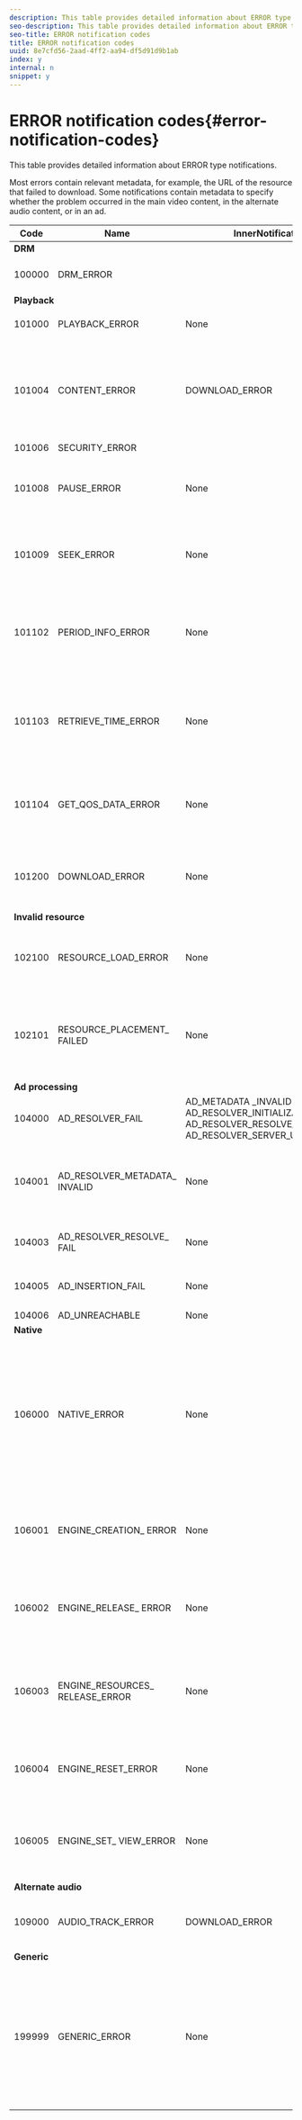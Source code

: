 ```yaml
---
description: This table provides detailed information about ERROR type notifications.
seo-description: This table provides detailed information about ERROR type notifications.
seo-title: ERROR notification codes
title: ERROR notification codes
uuid: 8e7cfd56-2aad-4ff2-aa94-df5d91d9b1ab
index: y
internal: n
snippet: y
---
```


# ERROR notification codes{#error-notification-codes}

This table provides detailed information about ERROR type notifications.

<a id="section_D29404228F5E4B818642CBA6A0D39546"></a>

Most errors contain relevant metadata, for example, the URL of the resource that failed to download. Some notifications contain metadata to specify whether the problem occurred in the main video content, in the alternate audio content, or in an ad. 

<table frame="all" colsep="1" rowsep="1" id="table_8B61210A406A45ACBE37FC29729DDE22"> 
 <thead> 
  <tr rowsep="1"> 
   <th colname="1" class="entry"> Code </th> 
   <th colname="2" class="entry"> Name </th> 
   <th colname="3" class="entry"> InnerNotification </th> 
   <th colname="4" class="entry"> Metadata Keys </th> 
   <th colname="5" class="entry"> Comments </th> 
  </tr> 
 </thead>
 <tbody> 
  <tr rowsep="1"> 
   <td colspan="5"><b>DRM</b> </td> 
  </tr> 
  <tr rowsep="1"> 
   <td colname="1"><span class="codeph"> 100000 </span> </td> 
   <td colname="2"><span class="codeph"> DRM_ERROR </span> </td> 
   <td colname="3"> </td> 
   <td colname="4"><span class="codeph"> MAJOR_DRM_CODE </span><span class="codeph"> MINOR_DRM_CODE </span><span class="codeph"> DESCRIPTION </span> </td> 
   <td colname="5">
    <ph>
     Refer also to 106000 (
     <span class="codeph"> NATIVE_ERROR</span>).
    </ph> </td> 
  </tr> 
  <tr rowsep="1"> 
   <td colspan="5"><b>Playback</b> </td> 
  </tr> 
  <tr rowsep="1"> 
   <td colname="1"><span class="codeph"> 101000 </span> </td> 
   <td colname="2"><span class="codeph"> PLAYBACK_ERROR </span> </td> 
   <td colname="3"> <p>None </p> </td> 
   <td colname="4"><span class="codeph"> DESCRIPTION </span> </td> 
   <td colname="5"> </td> 
  </tr> 
  <tr rowsep="1"> 
   <td colname="1"><span class="codeph"> 101004 </span> </td> 
   <td colname="2"><span class="codeph"> CONTENT_ERROR </span> </td> 
   <td colname="3"><span class="codeph"> DOWNLOAD_ERROR </span> </td> 
   <td colname="4"> </td> 
   <td colname="5"> <p>An Error has occurred while downloading a fragment or segment(both video and audio). </p> </td> 
  </tr> 
  <tr rowsep="1"> 
   <td colname="1"><span class="codeph"> 101006 </span> </td> 
   <td colname="2"><span class="codeph"> SECURITY_ERROR </span> </td> 
   <td colname="3"> </td> 
   <td colname="4"><span class="codeph"> URL </span> </td> 
   <td colname="5"> </td> 
  </tr> 
  <tr rowsep="1"> 
   <td colname="1"><span class="codeph"> 101008</span> </td> 
   <td colname="2"><span class="codeph"> PAUSE_ERROR </span> </td> 
   <td colname="3"> None </td> 
   <td colname="4"> <span class="codeph"> DESCRIPTION </span> </td> 
   <td colname="5"> <p>An error has occurred while performing a pause operation. </p> </td> 
  </tr> 
  <tr rowsep="1"> 
   <td colname="1"><span class="codeph"> 101009 </span> </td> 
   <td colname="2"><span class="codeph"> SEEK_ERROR </span> </td> 
   <td colname="3"> None </td> 
   <td colname="4"><span class="codeph"> NATIVE_ERROR_CODE </span><span class="codeph"> DESIRED_SEEK_POSITION </span><span class="codeph"> DESIRED_SEEK_PERIOD </span> </td> 
   <td colname="5"> <p>An error has occurred while performing a seek operation. </p> </td> 
  </tr> 
  <tr rowsep="1"> 
   <td colname="1"><span class="codeph"> 101102 </span> </td> 
   <td colname="2"><span class="codeph"> PERIOD_INFO_ERROR </span> </td> 
   <td colname="3"> None </td> 
   <td colname="4"><span class="codeph"> DESCRIPTION </span> </td> 
   <td colname="5"> <p>An error has occurred while retrieving information about a content period. </p> </td> 
  </tr> 
  <tr rowsep="1"> 
   <td colname="1"><span class="codeph"> 101103 </span> </td> 
   <td colname="2"><span class="codeph"> RETRIEVE_TIME_ERROR </span> </td> 
   <td colname="3"> None </td> 
   <td colname="4"><span class="codeph"> DESCRIPTION </span> </td> 
   <td colname="5"> <p>An error has occurred while attempting to retrieve the playback position. </p> </td> 
  </tr> 
  <tr rowsep="1"> 
   <td colname="1"><span class="codeph"> 101104 </span> </td> 
   <td colname="2"><span class="codeph"> GET_QOS_DATA_ERROR </span> </td> 
   <td colname="3"> None </td> 
   <td colname="4"><span class="codeph"> DESCRIPTION </span> </td> 
   <td colname="5"> <p>An error has occurred while attempting to retrieve the QOS information. </p> </td> 
  </tr> 
  <tr rowsep="1"> 
   <td colname="1"><span class="codeph"> 101200 </span> </td> 
   <td colname="2"><span class="codeph"> DOWNLOAD_ERROR </span> </td> 
   <td colname="3"> None </td> 
   <td colname="4"><span class="codeph"> URL </span> </td> 
   <td colname="5"> <p>An error has occurred while attempting to download data. </p> </td> 
  </tr> 
  <tr rowsep="1"> 
   <td colspan="5"><b>Invalid resource </b> </td> 
  </tr> 
  <tr rowsep="1"> 
   <td colname="1"><span class="codeph"> 102100 </span> </td> 
   <td colname="2"><span class="codeph"> RESOURCE_LOAD_ERROR </span> </td> 
   <td colname="3"> None </td> 
   <td colname="4"><span class="codeph"> DESCRIPTION </span><span class="codeph"> RESOURCE </span> </td> 
   <td colname="5"> <p>An error has occurred while loading a resource item. </p> </td> 
  </tr> 
  <tr rowsep="1"> 
   <td colname="1"><span class="codeph"> 102101 </span> </td> 
   <td colname="2"><span class="codeph"> RESOURCE_PLACEMENT_ FAILED </span> </td> 
   <td colname="3"> None </td> 
   <td colname="4"><span class="codeph"> CONTENT_ID </span> </td> 
   <td colname="5"> <p>An error has occurred while placing a resource on the playback timeline. </p> </td> 
  </tr> 
  <tr rowsep="1"> 
   <td colspan="5"><b>Ad processing </b> </td> 
  </tr> 
  <tr rowsep="1"> 
   <td colname="1"><span class="codeph"> 104000 </span> </td> 
   <td colname="2"><span class="codeph"> AD_RESOLVER_FAIL </span> </td> 
   <td colname="3"><span class="codeph"> AD_METADATA _INVALID </span><span class="codeph"> AD_RESOLVER_INITIALIZATION_FAIL </span><span class="codeph"> AD_RESOLVER_RESOLVE_FAIL </span><span class="codeph"> AD_RESOLVER_SERVER_UNREACHABLE </span> </td> 
   <td colname="4"> None </td> 
   <td colname="5"> None </td> 
  </tr> 
  <tr rowsep="1"> 
   <td colname="1"><span class="codeph"> 104001 </span> </td> 
   <td colname="2"><span class="codeph"> AD_RESOLVER_METADATA_ INVALID </span> </td> 
   <td colname="3"> <p>None </p> </td> 
   <td colname="4"> </td> 
   <td colname="5"> <p>Ad resolving failed due to invalid ad-metadata format. </p> </td> 
  </tr> 
  <tr rowsep="1"> 
   <td colname="1"><span class="codeph"> 104003 </span> </td> 
   <td colname="2"><span class="codeph"> AD_RESOLVER_RESOLVE_ FAIL </span> </td> 
   <td colname="3"> None </td> 
   <td colname="4"><span class="codeph"> NATIVE_ERROR_CODE </span> </td> 
   <td colname="5"> <p>Ad plugin failed to resolve ads. </p> </td> 
  </tr> 
  <tr rowsep="1"> 
   <td colname="1"><span class="codeph"> 104005 </span> </td> 
   <td colname="2"><span class="codeph"> AD_INSERTION_FAIL </span> </td> 
   <td colname="3">
    <ph>
      None
    </ph> </td> 
   <td colname="4"><span class="codeph"> PROPOSED_AD_BREAK</span> </td> 
   <td colname="5"> <p>Ad resolving phase has failed. </p> </td> 
  </tr> 
  <tr rowsep="1"> 
   <td colname="1"><span class="codeph"> 104006 </span> </td> 
   <td colname="2"><span class="codeph"> AD_UNREACHABLE </span> </td> 
   <td colname="3"> None </td> 
   <td colname="4"> None </td> 
   <td colname="5"> </td> 
  </tr> 
  <tr rowsep="1"> 
   <td colspan="5"><b>Native</b> </td> 
  </tr> 
  <tr rowsep="1"> 
   <td colname="1"><span class="codeph"> 106000 </span> </td> 
   <td colname="2"><span class="codeph"> NATIVE_ERROR </span> </td> 
   <td colname="3"> None </td> 
   <td colname="4"><span class="codeph"> RUNTIME_CODE</span> <span class="codeph"> RUNTIME_CODE_MESSAGE</span> <span class="codeph"> RESOURCE_URL</span> <span class="codeph"> RESOURCE_TYPE</span> <span class="codeph"> RESOURCE_ID</span> <p><b>DRM details:</b> </p> <span class="codeph"> DRM_ERROR_STRING</span> <span class="codeph"> RUNTIME_SUBERROR_CODE</span> </td> 
   <td colname="5"> <p>The low-level AVE library issued an error. </p> <p>See <a href="https://help.adobe.com/en_US/primetime/psdk/dhls/index.html#PSDKs-concept-Details_for_the_NATIVEERROR_notification" format="html" scope="external"> Details for the NATIVE_ERROR notifications</a> for information about the values for these metadata keys. </p> </td> 
  </tr> 
  <tr rowsep="1"> 
   <td colname="1"><span class="codeph"> 106001 </span> </td> 
   <td colname="2"><span class="codeph"> ENGINE_CREATION_ ERROR </span> </td> 
   <td colname="3"> None </td> 
   <td colname="4"><span class="codeph"> DESCRIPTION </span> </td> 
   <td colname="5"> <p>An error has occurred while instantiating the AVE low-level library. </p> </td> 
  </tr> 
  <tr rowsep="1"> 
   <td colname="1"><span class="codeph"> 106002 </span> </td> 
   <td colname="2"><span class="codeph"> ENGINE_RELEASE_ ERROR </span> </td> 
   <td colname="3"> None </td> 
   <td colname="4"><span class="codeph"> DESCRIPTION </span> </td> 
   <td colname="5"> <p>An error has occurred while releasing the AVE low-level library. </p> </td> 
  </tr> 
  <tr rowsep="1"> 
   <td colname="1"><span class="codeph"> 106003 </span> </td> 
   <td colname="2"><span class="codeph"> ENGINE_RESOURCES_ RELEASE_ERROR </span> </td> 
   <td colname="3"> None </td> 
   <td colname="4"><span class="codeph"> DESCRIPTION </span> </td> 
   <td colname="5"> <p>An error has occurred while releasing the GPU resources utilised by the AVE library. </p> </td> 
  </tr> 
  <tr rowsep="1"> 
   <td colname="1"><span class="codeph"> 106004 </span> </td> 
   <td colname="2"><span class="codeph"> ENGINE_RESET_ERROR </span> </td> 
   <td colname="3"> None </td> 
   <td colname="4"><span class="codeph"> DESCRIPTION </span> </td> 
   <td colname="5"> <p>An error has occurred while resetting the AVE library. </p> </td> 
  </tr> 
  <tr rowsep="1"> 
   <td colname="1"><span class="codeph"> 106005 </span> </td> 
   <td colname="2"><span class="codeph"> ENGINE_SET_ VIEW_ERROR </span> </td> 
   <td colname="3"> None </td> 
   <td colname="4"><span class="codeph"> DESCRIPTION </span> </td> 
   <td colname="5"> <p>An error has occurred while attaching a view to the AVE library. </p> </td> 
  </tr> 
  <tr rowsep="1"> 
   <td colspan="5"><b>Alternate audio</b> </td> 
  </tr> 
  <tr rowsep="1"> 
   <td colname="1"><span class="codeph"> 109000 </span> </td> 
   <td colname="2"><span class="codeph"> AUDIO_TRACK_ERROR </span> </td> 
   <td colname="3"><span class="codeph"> DOWNLOAD_ERROR </span> </td> 
   <td colname="4"><span class="codeph"> AUDIO_TRACK_NAME </span><span class="codeph"> AUDIO_TRACK_LANGUAGE </span> </td> 
   <td colname="5"> <p>An error related to an audio track occurred. </p> </td> 
  </tr> 
  <tr rowsep="1"> 
   <td colspan="5"><b>Generic</b> </td> 
  </tr> 
  <tr rowsep="0"> 
   <td colname="1"><span class="codeph"> 199999 </span> </td> 
   <td colname="2"><span class="codeph"> GENERIC_ERROR </span> </td> 
   <td colname="3"> None </td> 
   <td colname="4"> None </td> 
   <td colname="5"> <p>Marks a generic error event. Not actually issued by TVSDK. It's just a marker for the end of the range of numerical codes corresponding to TVSDK error events. </p> </td> 
  </tr> 
 </tbody> 
</table>

